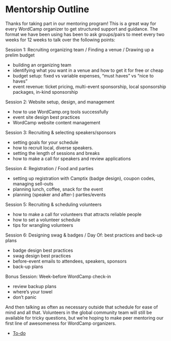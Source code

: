 # Mentorship Outline

Thanks for taking part in our mentoring program! This is a great way for every WordCamp organizer to get structured support and guidance. The format we have been using has been to ask groups/pairs to meet every two weeks for 12 weeks to talk over the following points:

Session 1: Recruiting organizing team / Finding a venue / Drawing up a prelim budget

*   building an organizing team
*   identifying what you want in a venue and how to get it for free or cheap
*   budget setup: fixed vs variable expenses, “must haves” vs “nice to haves”
*   event revenue: ticket pricing, multi-event sponsorship, local sponsorship packages, in-kind sponsorship

Session 2: Website setup, design, and management

*   how to use WordCamp.org tools successfully
*   event site design best practices
*   WordCamp website content management

Session 3: Recruiting & selecting speakers/sponsors

*   setting goals for your schedule
*   how to recruit local, diverse speakers.
*   setting the length of sessions and breaks
*   how to make a call for speakers and review applications

Session 4: Registration / Food and parties

*   setting up registration with Camptix (badge design), coupon codes, managing sell-outs
*   planning lunch, coffee, snack for the event
*   planning (speaker and after-) parties/events

Session 5: Recruiting & scheduling volunteers

*   how to make a call for volunteers that attracts reliable people
*   how to set a volunteer schedule
*   tips for wrangling volunteers

Session 6: Designing swag & badges / Day Of: best practices and back-up plans

*   badge design best practices
*   swag design best practices
*   before-event emails to attendees, speakers, sponsors
*   back-up plans

Bonus Session: Week-before WordCamp check-in

*   review backup plans
*   where’s your towel
*   don’t panic

And then talking as often as necessary outside that schedule for ease of mind and all that. Volunteers in the global community team will still be available for tricky questions, but we’re hoping to make peer mentoring our first line of awesomeness for WordCamp organizers.

*   [To-do](# "To-do")